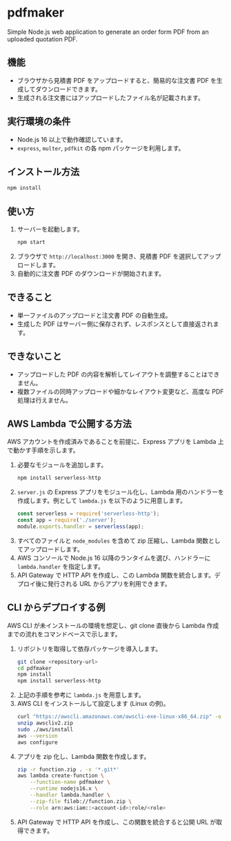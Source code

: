 # pdfmaker

Simple Node.js web application to generate an order form PDF from an uploaded quotation PDF.

## 機能
- ブラウザから見積書 PDF をアップロードすると、簡易的な注文書 PDF を生成してダウンロードできます。
- 生成される注文書にはアップロードしたファイル名が記載されます。

## 実行環境の条件
- Node.js 16 以上で動作確認しています。
- `express`, `multer`, `pdfkit` の各 npm パッケージを利用します。

## インストール方法
```bash
npm install
```

## 使い方
1. サーバーを起動します。
   ```bash
   npm start
   ```
2. ブラウザで `http://localhost:3000` を開き、見積書 PDF を選択してアップロードします。
3. 自動的に注文書 PDF のダウンロードが開始されます。

## できること
- 単一ファイルのアップロードと注文書 PDF の自動生成。
- 生成した PDF はサーバー側に保存されず、レスポンスとして直接返されます。

## できないこと
- アップロードした PDF の内容を解析してレイアウトを調整することはできません。
- 複数ファイルの同時アップロードや細かなレイアウト変更など、高度な PDF 処理は行えません。


## AWS Lambda で公開する方法
AWS アカウントを作成済みであることを前提に、Express アプリを Lambda 上で動かす手順を示します。

1. 必要なモジュールを追加します。
   ```bash
   npm install serverless-http
   ```
2. `server.js` の Express アプリをモジュール化し、Lambda 用のハンドラーを作成します。例として `lambda.js` を以下のように用意します。
   ```javascript
   const serverless = require('serverless-http');
   const app = require('./server');
   module.exports.handler = serverless(app);
   ```
3. すべてのファイルと `node_modules` を含めて zip 圧縮し、Lambda 関数としてアップロードします。
4. AWS コンソールで Node.js 16 以降のランタイムを選び、ハンドラーに `lambda.handler` を指定します。
 5. API Gateway で HTTP API を作成し、この Lambda 関数を統合します。デプロイ後に発行される URL からアプリを利用できます。

## CLI からデプロイする例
AWS CLI が未インストールの環境を想定し、git clone 直後から Lambda 作成までの流れをコマンドベースで示します。

1. リポジトリを取得して依存パッケージを導入します。
   ```bash
   git clone <repository-url>
   cd pdfmaker
   npm install
   npm install serverless-http
   ```
2. 上記の手順を参考に `lambda.js` を用意します。
3. AWS CLI をインストールして設定します (Linux の例)。
   ```bash
   curl "https://awscli.amazonaws.com/awscli-exe-linux-x86_64.zip" -o "awscliv2.zip"
   unzip awscliv2.zip
   sudo ./aws/install
   aws --version
   aws configure
   ```
4. アプリを zip 化し、Lambda 関数を作成します。
   ```bash
   zip -r function.zip . -x '*.git*'
   aws lambda create-function \
       --function-name pdfmaker \
       --runtime nodejs16.x \
       --handler lambda.handler \
       --zip-file fileb://function.zip \
       --role arn:aws:iam::<account-id>:role/<role>
   ```
5. API Gateway で HTTP API を作成し、この関数を統合すると公開 URL が取得できます。

